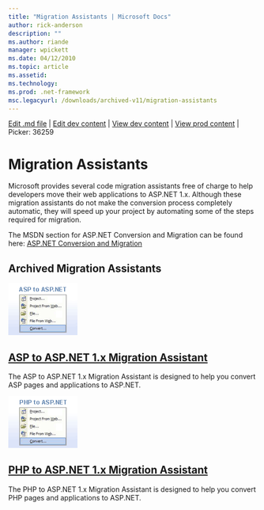 ```yaml
---
title: "Migration Assistants | Microsoft Docs"
author: rick-anderson
description: ""
ms.author: riande
manager: wpickett
ms.date: 04/12/2010
ms.topic: article
ms.assetid: 
ms.technology: 
ms.prod: .net-framework
msc.legacyurl: /downloads/archived-v11/migration-assistants
---
```

[Edit .md file](C:\Projects\msc\dev\Msc.Www\Web.ASP\App_Data\github\downloads\archived-v11\migration-assistants\overview.md) | [Edit dev content](http://www.aspdev.net/umbraco#/content/content/edit/36259) | [View dev content](http://docs.aspdev.net/tutorials/downloads/archived-v11/migration-assistants/overview.html) | [View prod content](http://www.asp.net/downloads/archived-v11/migration-assistants/overview) | Picker: 36259

Migration Assistants
====================
Microsoft provides several code migration assistants free of charge to help developers move their web applications to ASP.NET 1.x. Although these migration assistants do not make the conversion process completely automatic, they will speed up your project by automating some of the steps required for migration.

The MSDN section for ASP.NET Conversion and Migration can be found here: [ASP.NET Conversion and Migration](https://msdn.microsoft.com/en-us/library/bb398858.aspx)


<a id="kits"></a>
## Archived Migration Assistants


[![](overview/_static/image1.png)](asp-to-aspnet.md)


<a id="asptoaspnet1xmigrationassistant"></a>
## [ASP to ASP.NET 1.x Migration Assistant](asp-to-aspnet.md)

The ASP to ASP.NET 1.x Migration Assistant is designed to help you convert ASP pages and applications to ASP.NET.


[![](overview/_static/image2.png)](php-to-aspnet.md)


<a id="phptoaspnet1xmigrationassistant"></a>
## [PHP to ASP.NET 1.x Migration Assistant](php-to-aspnet.md)

The PHP to ASP.NET 1.x Migration Assistant is designed to help you convert PHP pages and applications to ASP.NET.
